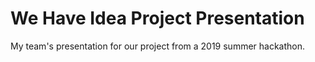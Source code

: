 # We Have Idea Project Presentation
My team's presentation for our project from a 2019 summer hackathon.
